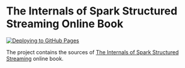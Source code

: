 # The Internals of Spark Structured Streaming Online Book

[![Deploying to GitHub Pages](https://github.com/japila-books/spark-structured-streaming-internals/actions/workflows/deploying-to-github-pages.yml/badge.svg)](https://github.com/japila-books/spark-structured-streaming-internals/actions/workflows/deploying-to-github-pages.yml)

The project contains the sources of [The Internals of Spark Structured Streaming](https://books.japila.pl/spark-structured-streaming-internals/) online book.
